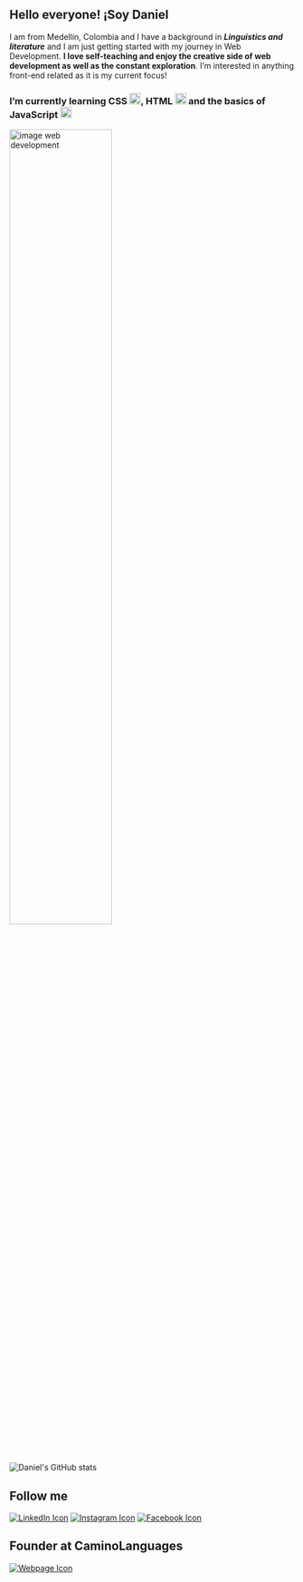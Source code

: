 ## Hello everyone! ¡Soy Daniel

 I am from Medellín, Colombia and I have a background in **_Linguistics and literature_** and I am just getting started with my journey in Web Development. **I love self-teaching and enjoy the creative side of web development as well as the constant exploration**. I’m interested in anything front-end related as it is my current focus!

### I’m currently learning CSS <img src="https://user-images.githubusercontent.com/90314185/132502547-7a3f9958-00b7-425b-9c10-5f35e02c07a3.png" alt="css icon" width="20">,   HTML  <img src="https://user-images.githubusercontent.com/90314185/132502548-1fe4b67e-f22a-4a77-b8bb-754cf80bbbdb.png" alt="html icon" width="20" /> and the basics of JavaScript     <img src="https://user-images.githubusercontent.com/90314185/132502550-5475e6e3-8a35-4df2-987c-5789259984fd.png" alt="javascript icon" width="20" />

 <img src="https://user-images.githubusercontent.com/90314185/132502544-ec8c3ff8-de5a-413a-b3a3-c7d434c6af2d.gif" alt="image web development" width="60%" />

 ![Daniel's GitHub stats](https://github-readme-stats.vercel.app/api?username=denrique-alvarez&theme=tokyonight&show_icons=true&count_private=true)

<!--- Social media --->

## Follow me

 [![LinkedIn Icon](https://user-images.githubusercontent.com/90314185/132673981-ac35b61c-2760-467a-8e6e-2e7c9e90485f.png)](https://www.linkedin.com/in/daniel-alvarez-881346145/)
 [![Instagram Icon](https://user-images.githubusercontent.com/90314185/132673979-54db6344-d403-403f-9481-913691848abe.png)](https://www.instagram.com/danielalvarezbotero/)
 [![Facebook Icon](https://user-images.githubusercontent.com/90314185/132673978-f263a101-8f51-4290-b462-d61ba6c2baa4.png)](https://www.facebook.com/Pancrasiooo/)

## Founder at CaminoLanguages

 [![Webpage Icon](https://user-images.githubusercontent.com/90314185/132673976-c0297eb9-1fec-464d-8193-19f7f6b21d31.png)](https://caminolanguages.com/)
